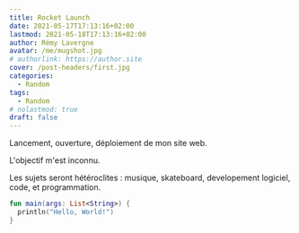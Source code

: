 ```yaml
---
title: Rocket Launch
date: 2021-05-17T17:13:16+02:00
lastmod: 2021-05-18T17:13:16+02:00
author: Rémy Lavergne
avatar: /me/mugshot.jpg
# authorlink: https://author.site
cover: /post-headers/first.jpg
categories:
  - Random
tags:
  - Random
# nolastmod: true
draft: false
---
```


Lancement, ouverture, déploiement de mon site web.

<!--more-->

L'objectif m'est inconnu.

Les sujets seront hétéroclites : musique, skateboard, developement logiciel, code, et programmation.


```kotlin
fun main(args: List<String>) {
  println("Hello, World!")
}
```
